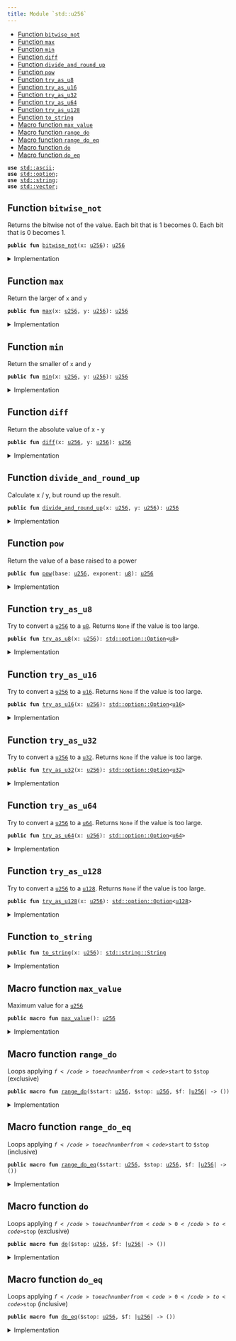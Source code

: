 ```yaml
---
title: Module `std::u256`
---
```




-  [Function `bitwise_not`](#std_u256_bitwise_not)
-  [Function `max`](#std_u256_max)
-  [Function `min`](#std_u256_min)
-  [Function `diff`](#std_u256_diff)
-  [Function `divide_and_round_up`](#std_u256_divide_and_round_up)
-  [Function `pow`](#std_u256_pow)
-  [Function `try_as_u8`](#std_u256_try_as_u8)
-  [Function `try_as_u16`](#std_u256_try_as_u16)
-  [Function `try_as_u32`](#std_u256_try_as_u32)
-  [Function `try_as_u64`](#std_u256_try_as_u64)
-  [Function `try_as_u128`](#std_u256_try_as_u128)
-  [Function `to_string`](#std_u256_to_string)
-  [Macro function `max_value`](#std_u256_max_value)
-  [Macro function `range_do`](#std_u256_range_do)
-  [Macro function `range_do_eq`](#std_u256_range_do_eq)
-  [Macro function `do`](#std_u256_do)
-  [Macro function `do_eq`](#std_u256_do_eq)


<pre><code><b>use</b> <a href="../std/ascii.md#std_ascii">std::ascii</a>;
<b>use</b> <a href="../std/option.md#std_option">std::option</a>;
<b>use</b> <a href="../std/string.md#std_string">std::string</a>;
<b>use</b> <a href="../std/vector.md#std_vector">std::vector</a>;
</code></pre>



<a name="std_u256_bitwise_not"></a>

## Function `bitwise_not`

Returns the bitwise not of the value.
Each bit that is 1 becomes 0. Each bit that is 0 becomes 1.


<pre><code><b>public</b> <b>fun</b> <a href="../std/u256.md#std_u256_bitwise_not">bitwise_not</a>(x: <a href="../std/u256.md#std_u256">u256</a>): <a href="../std/u256.md#std_u256">u256</a>
</code></pre>



<details>
<summary>Implementation</summary>


<pre><code><b>public</b> <b>fun</b> <a href="../std/u256.md#std_u256_bitwise_not">bitwise_not</a>(x: <a href="../std/u256.md#std_u256">u256</a>): <a href="../std/u256.md#std_u256">u256</a> {
    x ^ <a href="../std/u256.md#std_u256_max_value">max_value</a>!()
}
</code></pre>



</details>

<a name="std_u256_max"></a>

## Function `max`

Return the larger of <code>x</code> and <code>y</code>


<pre><code><b>public</b> <b>fun</b> <a href="../std/u256.md#std_u256_max">max</a>(x: <a href="../std/u256.md#std_u256">u256</a>, y: <a href="../std/u256.md#std_u256">u256</a>): <a href="../std/u256.md#std_u256">u256</a>
</code></pre>



<details>
<summary>Implementation</summary>


<pre><code><b>public</b> <b>fun</b> <a href="../std/u256.md#std_u256_max">max</a>(x: <a href="../std/u256.md#std_u256">u256</a>, y: <a href="../std/u256.md#std_u256">u256</a>): <a href="../std/u256.md#std_u256">u256</a> {
    <a href="../std/macros.md#std_macros_num_max">std::macros::num_max</a>!(x, y)
}
</code></pre>



</details>

<a name="std_u256_min"></a>

## Function `min`

Return the smaller of <code>x</code> and <code>y</code>


<pre><code><b>public</b> <b>fun</b> <a href="../std/u256.md#std_u256_min">min</a>(x: <a href="../std/u256.md#std_u256">u256</a>, y: <a href="../std/u256.md#std_u256">u256</a>): <a href="../std/u256.md#std_u256">u256</a>
</code></pre>



<details>
<summary>Implementation</summary>


<pre><code><b>public</b> <b>fun</b> <a href="../std/u256.md#std_u256_min">min</a>(x: <a href="../std/u256.md#std_u256">u256</a>, y: <a href="../std/u256.md#std_u256">u256</a>): <a href="../std/u256.md#std_u256">u256</a> {
    <a href="../std/macros.md#std_macros_num_min">std::macros::num_min</a>!(x, y)
}
</code></pre>



</details>

<a name="std_u256_diff"></a>

## Function `diff`

Return the absolute value of x - y


<pre><code><b>public</b> <b>fun</b> <a href="../std/u256.md#std_u256_diff">diff</a>(x: <a href="../std/u256.md#std_u256">u256</a>, y: <a href="../std/u256.md#std_u256">u256</a>): <a href="../std/u256.md#std_u256">u256</a>
</code></pre>



<details>
<summary>Implementation</summary>


<pre><code><b>public</b> <b>fun</b> <a href="../std/u256.md#std_u256_diff">diff</a>(x: <a href="../std/u256.md#std_u256">u256</a>, y: <a href="../std/u256.md#std_u256">u256</a>): <a href="../std/u256.md#std_u256">u256</a> {
    <a href="../std/macros.md#std_macros_num_diff">std::macros::num_diff</a>!(x, y)
}
</code></pre>



</details>

<a name="std_u256_divide_and_round_up"></a>

## Function `divide_and_round_up`

Calculate x / y, but round up the result.


<pre><code><b>public</b> <b>fun</b> <a href="../std/u256.md#std_u256_divide_and_round_up">divide_and_round_up</a>(x: <a href="../std/u256.md#std_u256">u256</a>, y: <a href="../std/u256.md#std_u256">u256</a>): <a href="../std/u256.md#std_u256">u256</a>
</code></pre>



<details>
<summary>Implementation</summary>


<pre><code><b>public</b> <b>fun</b> <a href="../std/u256.md#std_u256_divide_and_round_up">divide_and_round_up</a>(x: <a href="../std/u256.md#std_u256">u256</a>, y: <a href="../std/u256.md#std_u256">u256</a>): <a href="../std/u256.md#std_u256">u256</a> {
    <a href="../std/macros.md#std_macros_num_divide_and_round_up">std::macros::num_divide_and_round_up</a>!(x, y)
}
</code></pre>



</details>

<a name="std_u256_pow"></a>

## Function `pow`

Return the value of a base raised to a power


<pre><code><b>public</b> <b>fun</b> <a href="../std/u256.md#std_u256_pow">pow</a>(base: <a href="../std/u256.md#std_u256">u256</a>, exponent: <a href="../std/u8.md#std_u8">u8</a>): <a href="../std/u256.md#std_u256">u256</a>
</code></pre>



<details>
<summary>Implementation</summary>


<pre><code><b>public</b> <b>fun</b> <a href="../std/u256.md#std_u256_pow">pow</a>(base: <a href="../std/u256.md#std_u256">u256</a>, exponent: <a href="../std/u8.md#std_u8">u8</a>): <a href="../std/u256.md#std_u256">u256</a> {
    <a href="../std/macros.md#std_macros_num_pow">std::macros::num_pow</a>!(base, exponent)
}
</code></pre>



</details>

<a name="std_u256_try_as_u8"></a>

## Function `try_as_u8`

Try to convert a <code><a href="../std/u256.md#std_u256">u256</a></code> to a <code><a href="../std/u8.md#std_u8">u8</a></code>. Returns <code>None</code> if the value is too large.


<pre><code><b>public</b> <b>fun</b> <a href="../std/u256.md#std_u256_try_as_u8">try_as_u8</a>(x: <a href="../std/u256.md#std_u256">u256</a>): <a href="../std/option.md#std_option_Option">std::option::Option</a>&lt;<a href="../std/u8.md#std_u8">u8</a>&gt;
</code></pre>



<details>
<summary>Implementation</summary>


<pre><code><b>public</b> <b>fun</b> <a href="../std/u256.md#std_u256_try_as_u8">try_as_u8</a>(x: <a href="../std/u256.md#std_u256">u256</a>): Option&lt;<a href="../std/u8.md#std_u8">u8</a>&gt; {
    <a href="../std/macros.md#std_macros_try_as_u8">std::macros::try_as_u8</a>!(x)
}
</code></pre>



</details>

<a name="std_u256_try_as_u16"></a>

## Function `try_as_u16`

Try to convert a <code><a href="../std/u256.md#std_u256">u256</a></code> to a <code><a href="../std/u16.md#std_u16">u16</a></code>. Returns <code>None</code> if the value is too large.


<pre><code><b>public</b> <b>fun</b> <a href="../std/u256.md#std_u256_try_as_u16">try_as_u16</a>(x: <a href="../std/u256.md#std_u256">u256</a>): <a href="../std/option.md#std_option_Option">std::option::Option</a>&lt;<a href="../std/u16.md#std_u16">u16</a>&gt;
</code></pre>



<details>
<summary>Implementation</summary>


<pre><code><b>public</b> <b>fun</b> <a href="../std/u256.md#std_u256_try_as_u16">try_as_u16</a>(x: <a href="../std/u256.md#std_u256">u256</a>): Option&lt;<a href="../std/u16.md#std_u16">u16</a>&gt; {
    <a href="../std/macros.md#std_macros_try_as_u16">std::macros::try_as_u16</a>!(x)
}
</code></pre>



</details>

<a name="std_u256_try_as_u32"></a>

## Function `try_as_u32`

Try to convert a <code><a href="../std/u256.md#std_u256">u256</a></code> to a <code><a href="../std/u32.md#std_u32">u32</a></code>. Returns <code>None</code> if the value is too large.


<pre><code><b>public</b> <b>fun</b> <a href="../std/u256.md#std_u256_try_as_u32">try_as_u32</a>(x: <a href="../std/u256.md#std_u256">u256</a>): <a href="../std/option.md#std_option_Option">std::option::Option</a>&lt;<a href="../std/u32.md#std_u32">u32</a>&gt;
</code></pre>



<details>
<summary>Implementation</summary>


<pre><code><b>public</b> <b>fun</b> <a href="../std/u256.md#std_u256_try_as_u32">try_as_u32</a>(x: <a href="../std/u256.md#std_u256">u256</a>): Option&lt;<a href="../std/u32.md#std_u32">u32</a>&gt; {
    <a href="../std/macros.md#std_macros_try_as_u32">std::macros::try_as_u32</a>!(x)
}
</code></pre>



</details>

<a name="std_u256_try_as_u64"></a>

## Function `try_as_u64`

Try to convert a <code><a href="../std/u256.md#std_u256">u256</a></code> to a <code><a href="../std/u64.md#std_u64">u64</a></code>. Returns <code>None</code> if the value is too large.


<pre><code><b>public</b> <b>fun</b> <a href="../std/u256.md#std_u256_try_as_u64">try_as_u64</a>(x: <a href="../std/u256.md#std_u256">u256</a>): <a href="../std/option.md#std_option_Option">std::option::Option</a>&lt;<a href="../std/u64.md#std_u64">u64</a>&gt;
</code></pre>



<details>
<summary>Implementation</summary>


<pre><code><b>public</b> <b>fun</b> <a href="../std/u256.md#std_u256_try_as_u64">try_as_u64</a>(x: <a href="../std/u256.md#std_u256">u256</a>): Option&lt;<a href="../std/u64.md#std_u64">u64</a>&gt; {
    <a href="../std/macros.md#std_macros_try_as_u64">std::macros::try_as_u64</a>!(x)
}
</code></pre>



</details>

<a name="std_u256_try_as_u128"></a>

## Function `try_as_u128`

Try to convert a <code><a href="../std/u256.md#std_u256">u256</a></code> to a <code><a href="../std/u128.md#std_u128">u128</a></code>. Returns <code>None</code> if the value is too large.


<pre><code><b>public</b> <b>fun</b> <a href="../std/u256.md#std_u256_try_as_u128">try_as_u128</a>(x: <a href="../std/u256.md#std_u256">u256</a>): <a href="../std/option.md#std_option_Option">std::option::Option</a>&lt;<a href="../std/u128.md#std_u128">u128</a>&gt;
</code></pre>



<details>
<summary>Implementation</summary>


<pre><code><b>public</b> <b>fun</b> <a href="../std/u256.md#std_u256_try_as_u128">try_as_u128</a>(x: <a href="../std/u256.md#std_u256">u256</a>): Option&lt;<a href="../std/u128.md#std_u128">u128</a>&gt; {
    <a href="../std/macros.md#std_macros_try_as_u128">std::macros::try_as_u128</a>!(x)
}
</code></pre>



</details>

<a name="std_u256_to_string"></a>

## Function `to_string`



<pre><code><b>public</b> <b>fun</b> <a href="../std/u256.md#std_u256_to_string">to_string</a>(x: <a href="../std/u256.md#std_u256">u256</a>): <a href="../std/string.md#std_string_String">std::string::String</a>
</code></pre>



<details>
<summary>Implementation</summary>


<pre><code><b>public</b> <b>fun</b> <a href="../std/u256.md#std_u256_to_string">to_string</a>(x: <a href="../std/u256.md#std_u256">u256</a>): String {
    <a href="../std/macros.md#std_macros_num_to_string">std::macros::num_to_string</a>!(x)
}
</code></pre>



</details>

<a name="std_u256_max_value"></a>

## Macro function `max_value`

Maximum value for a <code><a href="../std/u256.md#std_u256">u256</a></code>


<pre><code><b>public</b> <b>macro</b> <b>fun</b> <a href="../std/u256.md#std_u256_max_value">max_value</a>(): <a href="../std/u256.md#std_u256">u256</a>
</code></pre>



<details>
<summary>Implementation</summary>


<pre><code><b>public</b> <b>macro</b> <b>fun</b> <a href="../std/u256.md#std_u256_max_value">max_value</a>(): <a href="../std/u256.md#std_u256">u256</a> {
    0xFFFF_FFFF_FFFF_FFFF_FFFF_FFFF_FFFF_FFFF_FFFF_FFFF_FFFF_FFFF_FFFF_FFFF_FFFF_FFFF
}
</code></pre>



</details>

<a name="std_u256_range_do"></a>

## Macro function `range_do`

Loops applying <code>$f</code> to each number from <code>$start</code> to <code>$stop</code> (exclusive)


<pre><code><b>public</b> <b>macro</b> <b>fun</b> <a href="../std/u256.md#std_u256_range_do">range_do</a>($start: <a href="../std/u256.md#std_u256">u256</a>, $stop: <a href="../std/u256.md#std_u256">u256</a>, $f: |<a href="../std/u256.md#std_u256">u256</a>| -&gt; ())
</code></pre>



<details>
<summary>Implementation</summary>


<pre><code><b>public</b> <b>macro</b> <b>fun</b> <a href="../std/u256.md#std_u256_range_do">range_do</a>($start: <a href="../std/u256.md#std_u256">u256</a>, $stop: <a href="../std/u256.md#std_u256">u256</a>, $f: |<a href="../std/u256.md#std_u256">u256</a>|) {
    <a href="../std/macros.md#std_macros_range_do">std::macros::range_do</a>!($start, $stop, $f)
}
</code></pre>



</details>

<a name="std_u256_range_do_eq"></a>

## Macro function `range_do_eq`

Loops applying <code>$f</code> to each number from <code>$start</code> to <code>$stop</code> (inclusive)


<pre><code><b>public</b> <b>macro</b> <b>fun</b> <a href="../std/u256.md#std_u256_range_do_eq">range_do_eq</a>($start: <a href="../std/u256.md#std_u256">u256</a>, $stop: <a href="../std/u256.md#std_u256">u256</a>, $f: |<a href="../std/u256.md#std_u256">u256</a>| -&gt; ())
</code></pre>



<details>
<summary>Implementation</summary>


<pre><code><b>public</b> <b>macro</b> <b>fun</b> <a href="../std/u256.md#std_u256_range_do_eq">range_do_eq</a>($start: <a href="../std/u256.md#std_u256">u256</a>, $stop: <a href="../std/u256.md#std_u256">u256</a>, $f: |<a href="../std/u256.md#std_u256">u256</a>|) {
    <a href="../std/macros.md#std_macros_range_do_eq">std::macros::range_do_eq</a>!($start, $stop, $f)
}
</code></pre>



</details>

<a name="std_u256_do"></a>

## Macro function `do`

Loops applying <code>$f</code> to each number from <code>0</code> to <code>$stop</code> (exclusive)


<pre><code><b>public</b> <b>macro</b> <b>fun</b> <a href="../std/u256.md#std_u256_do">do</a>($stop: <a href="../std/u256.md#std_u256">u256</a>, $f: |<a href="../std/u256.md#std_u256">u256</a>| -&gt; ())
</code></pre>



<details>
<summary>Implementation</summary>


<pre><code><b>public</b> <b>macro</b> <b>fun</b> <a href="../std/u256.md#std_u256_do">do</a>($stop: <a href="../std/u256.md#std_u256">u256</a>, $f: |<a href="../std/u256.md#std_u256">u256</a>|) {
    <a href="../std/macros.md#std_macros_do">std::macros::do</a>!($stop, $f)
}
</code></pre>



</details>

<a name="std_u256_do_eq"></a>

## Macro function `do_eq`

Loops applying <code>$f</code> to each number from <code>0</code> to <code>$stop</code> (inclusive)


<pre><code><b>public</b> <b>macro</b> <b>fun</b> <a href="../std/u256.md#std_u256_do_eq">do_eq</a>($stop: <a href="../std/u256.md#std_u256">u256</a>, $f: |<a href="../std/u256.md#std_u256">u256</a>| -&gt; ())
</code></pre>



<details>
<summary>Implementation</summary>


<pre><code><b>public</b> <b>macro</b> <b>fun</b> <a href="../std/u256.md#std_u256_do_eq">do_eq</a>($stop: <a href="../std/u256.md#std_u256">u256</a>, $f: |<a href="../std/u256.md#std_u256">u256</a>|) {
    <a href="../std/macros.md#std_macros_do_eq">std::macros::do_eq</a>!($stop, $f)
}
</code></pre>



</details>
